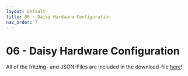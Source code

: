 ```yaml
---
layout: default
title: 06 - Daisy Hardware Configuration
nav_order: 7
---
```


# 06 - Daisy Hardware Configuration

All of the fritzing- and JSON-Files are included in the download-file <a href="{{ site.baseurl }}/assets/pd-patches/pd-examples.zip" download>here</a>!
